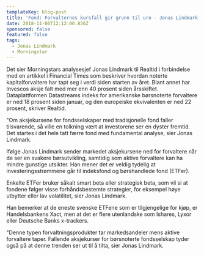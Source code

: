 ```yaml
---
templateKey: blog-post
title: 'Fond: Forvalternes kursfall gir grunn til uro - Jonas Lindmark'
date: 2018-11-06T12:12:00.836Z
sponsored: false
featured: false
tags:
  - Jonas Lindmark
  - Morningstar
---
```

Det sier Morningstars analysesjef Jonas Lindmark til Realtid i forbindelse med en artikkel i Financial Times som beskriver hvordan noterte kapitalforvaltere har tapt seg i verdi siden starten av året. Blant annet har Invescos aksje falt med mer enn 40 prosent siden årsskiftet. Dataplattformen Datastreams indeks for amerikanske børsnoterte forvaltere er ned 18 prosent siden januar, og den europeiske ekvivalenten er ned 22 prosent, skriver Realtid.



"Om aksjekursene for fondsselskaper med tradisjonelle fond faller tilsvarende, så ville en tolkning vært at investorene ser en dyster fremtid. Det startes i det hele tatt færre fond med fundamental analyse, sier Jonas Lindmark.



Ifølge Jonas Lindmark sender markedet aksjekursene ned for forvaltere når de ser en svakere børsutvikling, samtidig som aktive forvaltere kan ha mindre gunstige utsikter. Han mener det er veldig tydelig at investeringsstrømmene går til indeksfond og børshandlede fond (ETFer).



Enkelte ETFer bruker såkalt smart beta eller strategisk beta, som vil si at fondene følger visse forhåndsbestemte strategier, for eksempel høye utbytter eller lav volatilitet, sier Jonas Lindmark.



Han bemerker at de eneste svenske ETFene som er tilgjengelige for kjøp, er Handelsbankens Xact, men at det er flere utenlandske som Ishares, Lyxor eller Deutsche Banks x-trackers.



"Denne typen forvaltningsprodukter tar markedsandeler mens aktive forvaltere taper. Fallende aksjekurser for børsnoterte fondsselskap tyder også på at denne trenden ser ut til å tilta, sier Jonas Lindmark.
